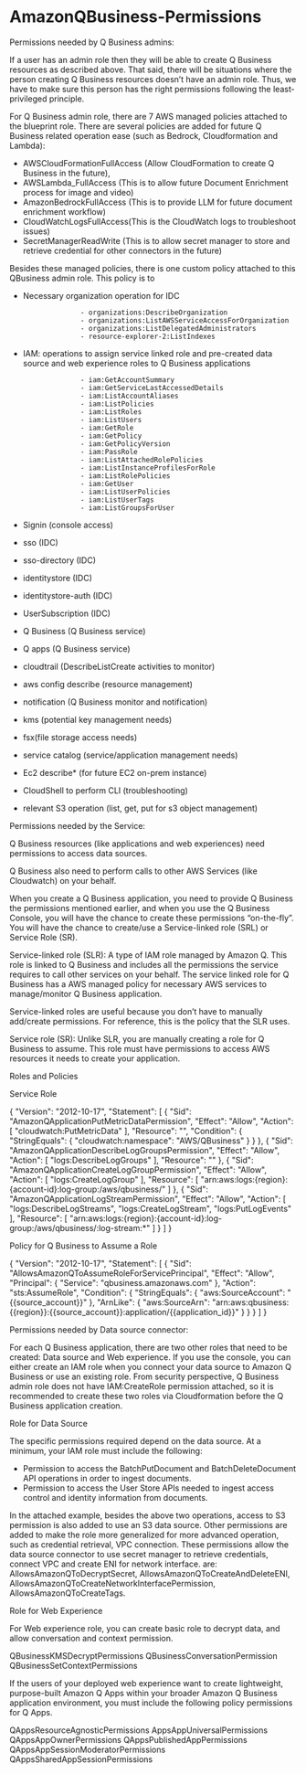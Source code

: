 # AmazonQBusiness-Permissions
Permissions needed by Q Business admins:

If a user has an admin role then they will be able to create Q Business resources as described above. That said, there will be situations where the person creating Q Business resources doesn’t have an admin role. Thus, we have to make sure this person has the right permissions following the least-privileged principle.

For Q Business admin role, there are 7 AWS managed policies attached to the blueprint role. There are several policies are added for future Q Business related operation ease (such as Bedrock, Cloudformation and Lambda): 
 

* AWSCloudFormationFullAccess (Allow CloudFormation to create Q Business in the future), 
* AWSLambda_FullAccess (This is to allow future Document Enrichment process for image and video)
* AmazonBedrockFullAccess (This is to provide LLM for future document enrichment workflow)
* CloudWatchLogsFullAccess(This is the CloudWatch logs to troubleshoot issues)
* SecretManagerReadWrite (This is to allow secret manager to store and retrieve credential for other connectors in the future)

Besides these managed policies, there is one custom policy attached to this QBusiness admin role. This policy is to 

* Necessary organization operation for IDC 

                    - organizations:DescribeOrganization
                    - organizations:ListAWSServiceAccessForOrganization
                    - organizations:ListDelegatedAdministrators
                    - resource-explorer-2:ListIndexes

* IAM: operations to assign service linked role and pre-created data source and web experience roles to Q Business applications

                    - iam:GetAccountSummary
                    - iam:GetServiceLastAccessedDetails
                    - iam:ListAccountAliases
                    - iam:ListPolicies
                    - iam:ListRoles
                    - iam:ListUsers
                    - iam:GetRole
                    - iam:GetPolicy
                    - iam:GetPolicyVersion
                    - iam:PassRole
                    - iam:ListAttachedRolePolicies
                    - iam:ListInstanceProfilesForRole
                    - iam:ListRolePolicies
                    - iam:GetUser
                    - iam:ListUserPolicies
                    - iam:ListUserTags
                    - iam:ListGroupsForUser

* Signin (console access)
* sso (IDC)
* sso-directory (IDC)
* identitystore (IDC)
* identitystore-auth (IDC)
* UserSubscription (IDC)
* Q Business (Q Business service)
* Q apps  (Q Business service)
* cloudtrail (DescribeListCreate activities to monitor)
* aws config describe (resource management) 
* notification (Q Business monitor and notification)
* kms (potential key management needs)
* fsx(file storage access needs)
* service catalog (service/application management needs)
* Ec2 describe* (for future EC2 on-prem instance)
* CloudShell to perform CLI (troubleshooting)
* relevant S3 operation (list, get, put for s3 object management)

Permissions needed by the Service:

Q Business resources (like applications and web experiences) need permissions to access data sources.

Q Business also need to perform calls to other AWS Services (like Cloudwatch) on your behalf.

When you create a Q Business application, you need to provide Q Business the permissions mentioned earlier, and when you use the Q Business Console, you will have the chance to create these permissions “on-the-fly”. You will have the chance to create/use  a Service-linked role (SRL) or Service Role (SR).

Service-linked role (SLR): A type of IAM role managed by Amazon Q. This role is linked to Q Business and includes all the permissions the service requires to call other services on your behalf. The service linked role for Q Business has a AWS managed policy for necessary AWS services to manage/monitor Q Business application. 

Service-linked roles are useful because you don’t have to manually add/create permissions. For reference, this is the policy that the SLR uses. 

Service role (SR): Unlike SLR, you are manually creating a role for Q Business to assume. This role must have permissions to access AWS resources it needs to create your application.


Roles and Policies

Service Role

{
    "Version": "2012-10-17",
    "Statement": [
        {
            "Sid": "AmazonQApplicationPutMetricDataPermission",
            "Effect": "Allow",
            "Action": [
                "cloudwatch:PutMetricData"
            ],
            "Resource": "",
            "Condition": {
                "StringEquals": {
                    "cloudwatch:namespace": "AWS/QBusiness"
                }
            }
        },
        {
            "Sid": "AmazonQApplicationDescribeLogGroupsPermission",
            "Effect": "Allow",
            "Action": [
                "logs:DescribeLogGroups"
            ],
            "Resource": ""
        },
        {
            "Sid": "AmazonQApplicationCreateLogGroupPermission",
            "Effect": "Allow",
            "Action": [
                "logs:CreateLogGroup"
            ],
            "Resource": [
                "arn:aws:logs:{region}:{account-id}:log-group:/aws/qbusiness/"
            ]
        },
        {
            "Sid": "AmazonQApplicationLogStreamPermission",
            "Effect": "Allow",
            "Action": [
                "logs:DescribeLogStreams",
                "logs:CreateLogStream",
                "logs:PutLogEvents"
            ],
            "Resource": [
                "arn:aws:logs:{region}:{account-id}:log-group:/aws/qbusiness/:log-stream:*"
            ]
        }
    ]
}

Policy for Q Business to Assume a Role



{
  "Version": "2012-10-17",
  "Statement": [
    {
      "Sid": "AllowsAmazonQToAssumeRoleForServicePrincipal",
      "Effect": "Allow",
      "Principal": {
        "Service": "qbusiness.amazonaws.com"
      },
      "Action": "sts:AssumeRole",
      "Condition": {
        "StringEquals": {
          "aws:SourceAccount": "{{source_account}}"
        },
        "ArnLike": {
          "aws:SourceArn": "arn:aws:qbusiness:{{region}}:{{source_account}}:application/{{application_id}}"
        }
      }
    }
  ]
}

Permissions needed by Data source connector:

For each Q Business application, there are two other roles that need to be created: Data source and Web experience. If you use the console, you can either create an IAM role when you connect your data source to Amazon Q Business or use an existing role. From security perspective, Q Business admin role does not have IAM:CreateRole permission attached, so it is recommended to create these two roles via Cloudformation before the Q Business application creation. 

Role for Data Source

The specific permissions required depend on the data source. At a minimum, your IAM role must include the following:

* Permission to access the BatchPutDocument and BatchDeleteDocument API operations in order to ingest documents.
* Permission to access the User Store APIs needed to ingest access control and identity information from documents.

In the attached example, besides the above two operations, access to S3 permission is also added to use an S3 data source. Other permissions are added to make the role more generalized for more advanced operation, such as credential retrieval, VPC connection. These permissions allow the data source connector to use secret manager to retrieve credentials, connect VPC and create ENI for network interface.  are: AllowsAmazonQToDecryptSecret, AllowsAmazonQToCreateAndDeleteENI, AllowsAmazonQToCreateNetworkInterfacePermission, AllowsAmazonQToCreateTags. 

Role for Web Experience

For Web experience role, you can create basic role to decrypt data, and allow conversation and context permission. 

QBusinessKMSDecryptPermissions
QBusinessConversationPermission
QBusinessSetContextPermissions


If the users of your deployed web experience want to create lightweight, purpose-built Amazon Q Apps within your broader Amazon Q Business application environment, you must include the following policy permissions for Q Apps.

QAppsResourceAgnosticPermissions
AppsAppUniversalPermissions
QAppsAppOwnerPermissions
QAppsPublishedAppPermissions
QAppsAppSessionModeratorPermissions
QAppsSharedAppSessionPermissions


